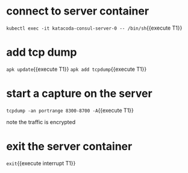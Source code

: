 
# connect to server container

`kubectl exec -it katacoda-consul-server-0 -- /bin/sh`{{execute T1}}

# add tcp dump

`apk update`{{execute T1}}
`apk add tcpdump`{{execute T1}}

# start a capture on the server

`tcpdump -an portrange 8300-8700 -A`{{execute T1}}

note the traffic is encrypted

# exit the server container

`exit`{{execute interrupt T1}}
